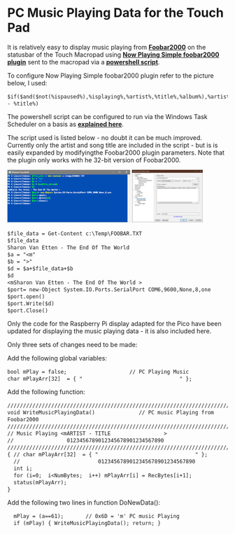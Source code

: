 # PC Music Playing Data for the Touch Pad

It is relatively easy to display music playing from [**Foobar2000**](https://www.foobar2000.org/) on the statusbar of the Touch Macropad using [**Now Playing Simple foobar2000 plugin**](https://web.archive.org/web/20200201202714/https://skipyrich.com/wiki/Foobar2000:Now_Playing_Simple) sent to the macropad via a [**powershell script**](https://github.com/TobiasVanDyk/Pico-MCU-from-Raspberry-Pi/blob/main/MacropadFoobarPlaying/PowerShellSession.txt).

To configure Now Playing Simple foobar2000 plugin refer to the picture below, I used:
``` 
$if($and($not(%ispaused%),%isplaying%,%artist%,%title%,%album%),%artist% - %title%)
``` 

The powershell script can be configured to run via the Windows Task Scheduler on a basis as [**explained here**](https://www.partitionwizard.com/partitionmanager/automate-powershell-scripts.html). 

The script used is listed below - no doubt it can be much improved. Currently only the artist and song title are included in the script - but is is easily expanded by modifyingthe Foobar2000 plugin parameters. Note that the plugin only works with he 32-bit version of Foobar2000.

<p align="left">
<img src="images/PowerShellSession.jpg" height="120" /> 
<img src="images/Foobar2000.jpg" height="120" />
</p>

```
$file_data = Get-Content c:\Temp\FOOBAR.TXT
$file_data
Sharon Van Etten - The End Of The World
$a = "<m"
$b = ">"
$d = $a+$file_data+$b
$d
<mSharon Van Etten - The End Of The World >
$port= new-Object System.IO.Ports.SerialPort COM6,9600,None,8,one
$port.open()
$port.Write($d)
$port.Close()
``` 

Only the code for the Raspberry Pi display adapted for the Pico have been updated for displaying the music playing data - it is also included here.

Only three sets of changes need to be made:

Add the following global variables:
``` 
bool mPlay = false;                    // PC Playing Music
char mPlayArr[32]  = { "                               " };  
``` 

Add the following function:
``` 
/////////////////////////////////////////////////////////////////////////////
void WriteMusicPlayingData()              // PC music Playing from Foobar2000
/////////////////////////////////////////////////////////////////////////////
// Music Playing <mARTIST - TITLE                 >
//                 0123456789012345678901234567890
///////////////////////////////////////////////////////////////////////////// 
{ // char mPlayArr[32]  = { "                               " }; 
  //                         0123456789012345678901234567890
  int i;                 
  for (i=0;  i<NumBytes;  i++) mPlayArr[i] = RecBytes[i+1];                   
  status(mPlayArr);  
}
``` 

Add the following two lines in function DoNewData():
``` 
  mPlay = (a==61);       // 0x6D = 'm' PC music Playing
  if (mPlay) { WriteMusicPlayingData(); return; }
``` 

